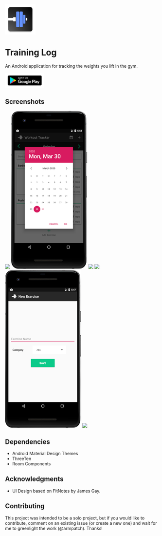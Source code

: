  <img src="/app/src/main/ic_launcher-web.png" width=100>

# Training Log
An Android application for tracking the weights you lift in the gym.

<a href="https://play.google.com/store/apps/details?id=com.armpatch.android.workouttracker&hl=en_US"><img src="/media/badges/en_badge_web_generic.png" height="50" title="Training Log"></a>

## Screenshots

<img src="/media/screenshots/home.png" width="250"> <img src="/media/screenshots/calendar.png" width="250"> <img src="/media/screenshots/comment.png" width="250"> <img src="/media/screenshots/ab_exercises.png" width="250"> <img src="/media/screenshots/create_exercise.png" width="250"> <img src="/media/screenshots/tracker.png" width="250">

## Dependencies

- Android Material Design Themes
- ThreeTen
- Room Components

## Acknowledgments

* UI Design based on FitNotes by James Gay.

## Contributing

This project was intended to be a solo project, but if you would like to contribute, comment on an existing issue (or create a new one)  and wait for me to greenlight the work (@armpatch). Thanks!
